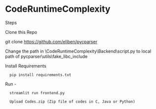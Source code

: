 # CodeRuntimeComplexity

Steps

Clone this Repo

git clone https://github.com/eliben/pycparser

Change the path in \CodeRuntimeComplexity\Backend\script.py to local path of pycparser\utils\fake_libc_include

Install Requirements

      pip install requirements.txt

Run - 

      streamlit run frontend.py
    
      Upload Codes.zip (Zip file of codes in C, Java or Python)
